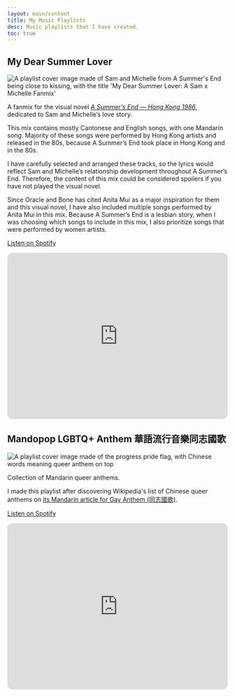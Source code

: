 ```yaml
---
layout: main/content
title: My Music Playlists
desc: Music playlists that I have created.
toc: true
---
```


## My Dear Summer Lover

![A playlist cover image made of Sam and Michelle from A Summer's End being close to kissing, with the title 'My Dear Summer Lover: A Sam x Michelle Fanmix'](/assets/projects/playlists/My-Dear-Summer-Lover-cover.png)

A fanmix for the visual novel <cite>[A Summer’s End — Hong Kong 1986](https://www.asummersend.com/home)</cite>, dedicated to Sam and Michelle’s love story.

This mix contains mostly Cantonese and English songs, with one Mandarin song. Majority of these songs were performed by Hong Kong artists and released in the 80s, because A Summer’s End took place in Hong Kong and in the 80s.

I have carefully selected and arranged these tracks, so the lyrics would reflect Sam and Michelle’s relationship development throughout A Summer’s End. Therefore, the content of this mix could be considered spoilers if you have not played the visual novel.

Since Oracle and Bone has cited Anita Mui as a major inspiration for them and this visual novel, I have also included multiple songs performed by Anita Mui in this mix. Because A Summer’s End is a lesbian story, when I was choosing which songs to include in this mix, I also prioritize songs that were performed by women artists.

<a class="link-btn" href="https://open.spotify.com/playlist/3SIV7VjSKhspYwugVIQjug" target="_blank">Listen on Spotify</a>

<iframe style="border-radius:12px" src="https://open.spotify.com/embed/playlist/3SIV7VjSKhspYwugVIQjug?utm_source=generator" width="100%" height="380" frameBorder="0" allowfullscreen="" allow="autoplay; clipboard-write; encrypted-media; fullscreen; picture-in-picture" loading="lazy"></iframe>

## Mandopop LGBTQ+ Anthem 華語流行音樂同志國歌

![A playlist cover image made of the progress pride flag, with Chinese words meaning queer anthem on top](/assets/projects/playlists/Mandopop-LGBTQ+-Anthem-Cover.png)

Collection of Mandarin queer anthems.

I made this playlist after discovering Wikipedia's list of Chinese queer anthems on [its Mandarin article for Gay Anthem (同志國歌)](https://zh.wikipedia.org/wiki/%E5%90%8C%E5%BF%97%E5%9C%8B%E6%AD%8C#%E8%8F%AF%E8%AA%9E).

<a class="link-btn" href="https://open.spotify.com/playlist/5JXAUPZkmv1cFScAfhOkXh" target="_blank">Listen on Spotify</a>

<iframe style="border-radius:12px" src="https://open.spotify.com/embed/playlist/5JXAUPZkmv1cFScAfhOkXh?utm_source=generator" width="100%" height="380" frameBorder="0" allowfullscreen="" allow="autoplay; clipboard-write; encrypted-media; fullscreen; picture-in-picture" loading="lazy"></iframe>
